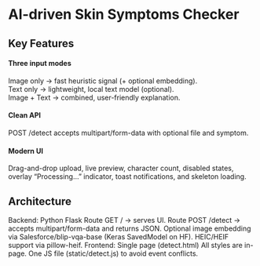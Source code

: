 # AI-driven Skin Symptoms Checker
## Key Features
#### Three input modes
Image only → fast heuristic signal (+ optional embedding).                                                                
Text only → lightweight, local text model (optional).                                                          
Image + Text → combined, user-friendly explanation.

#### Clean API 
POST /detect accepts multipart/form-data with optional file and symptom.
#### Modern UI 
Drag-and-drop upload, live preview, character count, disabled states, overlay “Processing…” indicator, toast notifications, and skeleton loading.

## Architecture
Backend: Python Flask
Route GET / → serves UI.
Route POST /detect → accepts multipart/form-data and returns JSON.
Optional image embedding via Salesforce/blip-vqa-base (Keras SavedModel on HF).
HEIC/HEIF support via pillow-heif.
Frontend: Single page (detect.html)
All styles are in-page.
One JS file (static/detect.js) to avoid event conflicts.
